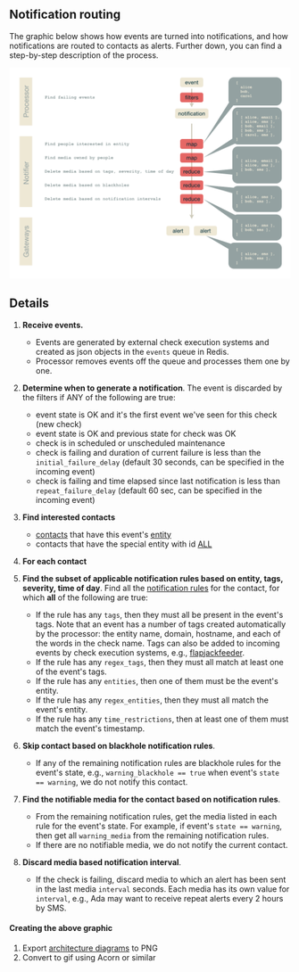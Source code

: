 ## Notification routing

The graphic below shows how events are turned into
notifications, and how notifications are routed to contacts as alerts. Further down, you
can find a step-by-step description of the process.

![notification routing](/images/notification-routing.gif)

## Details

1. **Receive events.**
    * Events are generated by external check execution systems and created as json objects in the `events` queue in Redis.
    * Processor removes events off the queue and processes them one by one.

1. **Determine when to generate a notification**. The event is discarded by the filters if ANY of the following are true:
     * event state is OK and it's the first event we've seen for this check (new check)
     * event state is OK and previous state for check was OK
     * check is in scheduled or unscheduled maintenance
     * check is failing and duration of current failure is less than the `initial_failure_delay` (default 30 seconds, can be specified in the incoming event)
     * check is failing and time elapsed since last notification is less than `repeat_failure_delay` (default 60 sec, can be specified in the incoming event)

2. **Find interested contacts**
     * [contacts](/docs/1.0/jsonapi#contacts) that have this event's [entity](/docs/1.0/jsonapi#entities)
     * contacts that have the special entity with id
       [ALL](/docs/1.0/usage/Howto-Dynamic-Entity-Contact-Linking)

3. **For each contact**
  3. **Find the subset of applicable notification rules based on entity, tags, severity,
     time of day**. Find all the
     [notification rules](/docs/1.0/jsonapi#notification-rules) for the contact,
     for which **all** of the following are true:
      * If the rule has any `tags`, then they must all be present in the event's tags. Note that
        an event has a number of tags created automatically by the processor: the entity name, domain, hostname, and each of the words in the check name. Tags can also be added to incoming events by check execution systems, e.g., [flapjackfeeder](https://github.com/flapjack/flapjackfeeder).
      * If the rule has any `regex_tags`, then they must all match at least one of the event's tags.
      * If the rule has any `entities`, then one of them must be the event's entity.
      * If the rule has any `regex_entities`, then they must all match the event's entity.
      * If the rule has any `time_restrictions`, then at least one of them must match the event's timestamp.

  4. **Skip contact based on blackhole notification rules**.
      * If any of the remaining notification rules are blackhole rules for the event's state, e.g.,
         `warning_blackhole == true` when event's `state == warning`, we do not notify
         this contact.

  5. **Find the notifiable media for the contact based on notification rules**.
      * From the remaining notification rules, get the
          media listed in each rule for the event's
         state. For example, if event's `state == warning`, then get all `warning_media` from the remaining notification rules.
      * If there are no notifiable media, we do not notify the current contact.

  6. **Discard media based notification interval**.
     * If the check is failing, discard media
       to which an alert has been sent in the last media `interval` seconds. Each media has its own value for `interval`, e.g., Ada may want to receive repeat alerts every 2 hours by SMS.

#### Creating the above graphic

1. Export [architecture diagrams](/images/FlapjackArchitecture.key) to PNG
2. Convert to gif using Acorn or similar
